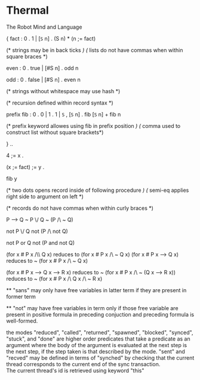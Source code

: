 # Thermal
The Robot Mind and Language


 {
 fact :
   0 . 1 |
   [`S` n] . (S n) * (n ;= fact)

 (* strings may be in back ticks *)
 (* lists do not have commas when within square braces *)

 even :
   0 . true |
   [#S n] . odd n

 odd :
   0 . false |
   [#S n] . even n 

 (* strings without whitespace may use hash *)

 (* recursion defined within record syntax *)

 prefix fib : 
   0 . 0 |
   1 . 1 |
   `S` , [`S` n] . fib [`S` n] + fib n 

 (* prefix keyword allowes using fib in prefix position *)
 (* comma used to construct list without square brackets*)

 } .. 

 4 ;= x . 

 (x ;= fact) ;= y .
 
 fib y

 (* two dots opens record inside of following procedure *)
 (* semi-eq applies right side to argument on left *)

 (* records do not have commas when within curly braces *)



P --> Q
~ P \\/ Q
~ (P /\\ ~ Q)  

not P \\/ Q
not (P /\\ not Q)  

not P or Q
not (P and not Q)  


(for x # P x /\\\\ Q x) reduces to (for x # P x /\ ~ Q x)
(for x # P x --> Q x) reduces to ~ (for x # P x /\ ~ Q x)

(for x # P x --> Q x --> R x) reduces to
~ (for x # P x /\\ ~ (Q x --> R x)) reduces to
~ (for x # P x /\\ Q x /\\ ~ R x)

** "sans" may only have free variables in latter term if
they are present in former term

** "not" may have free variables in term only if 
those free variable are present in positive formula in preceding conjuction
and preceding formula is well-formed.


the modes "reduced", "called", "returned", "spawned", "blocked", "synced", "stuck", and "done" are higher order predicates that take a predicate as an argument where the body of the argument is evaluated at the next step is the next step, if the step taken is that described by the mode. "sent" and "recved" may be defined in terms of "synched" by checking that the current thread corresponds to the current end of the sync transaction.  
The current thread's id is retrieved using keyword "this" 
